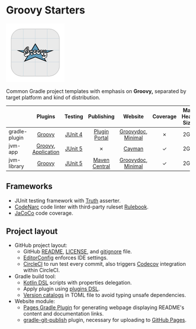 # Groovy Starters

![](https://github.com/hanggrian/groovy-starters/raw/assets/logo.png)

Common Gradle project templates with emphasis on **Groovy,** separated by target
platform and kind of distribution.

| | Plugins | Testing | Publishing | Website | Coverage | Max Heap Size
--- | :---: | :---: | :---: | :---: | :---: | :---:
gradle-plugin | [Groovy] | [JUnit 4] | [Plugin Portal] | [Groovydoc], [Minimal] | &cross; | 2GB
jvm-app | [Groovy], [Application] | [JUnit 5] | &cross; | [Cayman] | &check; | 2GB
jvm-library | [Groovy] | [JUnit 5] | [Maven Central] | [Groovydoc], [Minimal] | &check; | 2GB

## Frameworks

- JUnit testing framework with [Truth](https://truth.dev/) asserter.
- [CodeNarc](https://codenarc.org/) code linter with third-party ruleset
  [Rulebook](https://github.com/hendraanggrian/rulebook/).
- [JaCoCo](https://docs.gradle.org/current/userguide/jacoco_plugin.html) code
  coverage.

## Project layout

- GitHub project layout:
  - GitHub [README](https://docs.github.com/en/repositories/managing-your-repositorys-settings-and-features/customizing-your-repository/about-readmes/),
    [LICENSE](https://docs.github.com/en/repositories/managing-your-repositorys-settings-and-features/customizing-your-repository/licensing-a-repository/),
    and [gitignore](https://docs.github.com/en/get-started/getting-started-with-git/ignoring-files/)
    file.
  - [EditorConfig](https://editorconfig.org/) enforces IDE settings.
  - [CircleCI](https://circleci.com/) to run test every commit, also triggers
    [Codecov](https://about.codecov.io/) integration within CircleCI.
- Gradle build tool:
  - [Kotlin DSL](https://docs.gradle.org/current/userguide/kotlin_dsl.html)
    scripts with properties delegation.
  - Apply plugin using [plugins DSL](https://docs.gradle.org/current/userguide/plugins.html).
  - [Version catalogs](https://docs.gradle.org/current/userguide/platforms.html)
    in TOML file to avoid typing unsafe dependencies.
- Website module:
  - [Pages Gradle Plugin](https://github.com/hendraanggrian/pages-gradle-plugin/)
    for generating webpage displaying README's content and documentation links.
  - [gradle-git-publish](https://github.com/ajoberstar/gradle-git-publish/)
    plugin, necessary for uploading to [GitHub Pages](https://pages.github.com/).

[Groovy]: https://docs.gradle.org/current/userguide/groovy_plugin.html
[Application]: https://docs.gradle.org/current/userguide/application_plugin.html
[JUnit 4]: https://junit.org/junit4/
[JUnit 5]: https://junit.org/junit5/
[Plugin Portal]: https://plugins.gradle.org/
[Maven Central]: https://central.sonatype.com/
[Groovydoc]: https://docs.gradle.org/current/dsl/org.gradle.api.tasks.javadoc.Groovydoc.html
[Cayman]: https://hanggrian.github.io/cayman-dark-theme/
[Minimal]: https://hanggrian.github.io/minimal-dark-theme/

